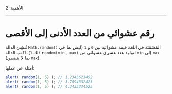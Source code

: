 الأهمية: 2

---

#  رقم عشوائي من العدد الأدنى إلى الأقصى

تُنشِئ الدالة `Math.random()‎` المُضَمَنَة في اللغة قيمة عشوائية بين `0` و `1` (ليس بما في ذلك `1`). اكتب الدالة `random(min, max)‎` لتوليد عدد عشري عشوائي من `min` إلى `max` (بما لا يتضمن `max`).

أمثلة عن عملها:


```js
alert( random(1, 5) ); // 1.2345623452
alert( random(1, 5) ); // 3.7894332423
alert( random(1, 5) ); // 4.3435234525
```
